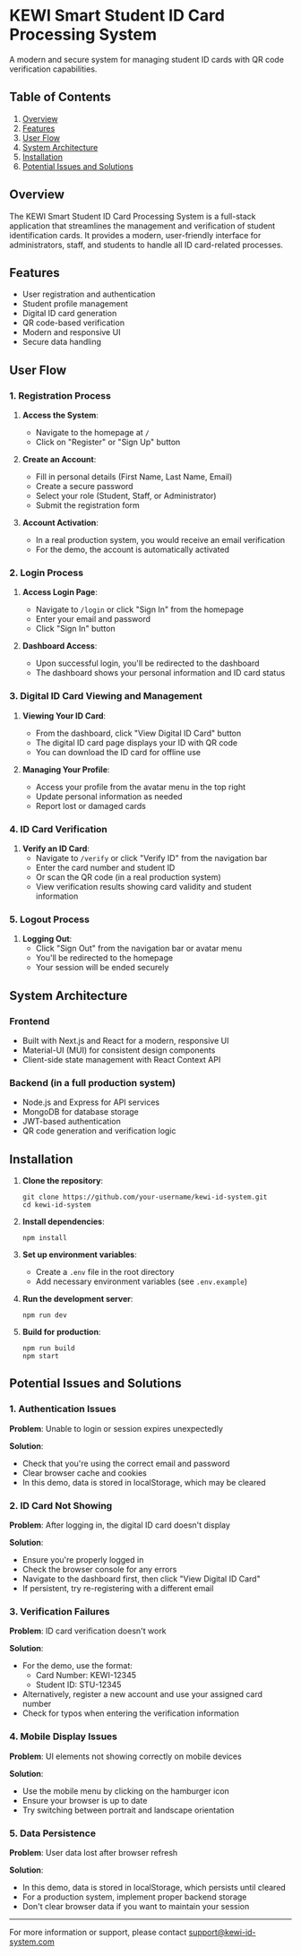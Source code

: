 # KEWI Smart Student ID Card Processing System

A modern and secure system for managing student ID cards with QR code verification capabilities.

## Table of Contents

1. [Overview](#overview)
2. [Features](#features)
3. [User Flow](#user-flow)
4. [System Architecture](#system-architecture)
5. [Installation](#installation)
6. [Potential Issues and Solutions](#potential-issues-and-solutions)

## Overview

The KEWI Smart Student ID Card Processing System is a full-stack application that streamlines the management and verification of student identification cards. It provides a modern, user-friendly interface for administrators, staff, and students to handle all ID card-related processes.

## Features

- User registration and authentication
- Student profile management
- Digital ID card generation
- QR code-based verification
- Modern and responsive UI
- Secure data handling

## User Flow

### 1. Registration Process

1. **Access the System**:
   - Navigate to the homepage at `/`
   - Click on "Register" or "Sign Up" button

2. **Create an Account**:
   - Fill in personal details (First Name, Last Name, Email)
   - Create a secure password
   - Select your role (Student, Staff, or Administrator)
   - Submit the registration form

3. **Account Activation**:
   - In a real production system, you would receive an email verification
   - For the demo, the account is automatically activated

### 2. Login Process

1. **Access Login Page**:
   - Navigate to `/login` or click "Sign In" from the homepage
   - Enter your email and password
   - Click "Sign In" button

2. **Dashboard Access**:
   - Upon successful login, you'll be redirected to the dashboard
   - The dashboard shows your personal information and ID card status

### 3. Digital ID Card Viewing and Management

1. **Viewing Your ID Card**:
   - From the dashboard, click "View Digital ID Card" button
   - The digital ID card page displays your ID with QR code
   - You can download the ID card for offline use

2. **Managing Your Profile**:
   - Access your profile from the avatar menu in the top right
   - Update personal information as needed
   - Report lost or damaged cards

### 4. ID Card Verification

1. **Verify an ID Card**:
   - Navigate to `/verify` or click "Verify ID" from the navigation bar
   - Enter the card number and student ID
   - Or scan the QR code (in a real production system)
   - View verification results showing card validity and student information

### 5. Logout Process

1. **Logging Out**:
   - Click "Sign Out" from the navigation bar or avatar menu
   - You'll be redirected to the homepage
   - Your session will be ended securely

## System Architecture

### Frontend

- Built with Next.js and React for a modern, responsive UI
- Material-UI (MUI) for consistent design components
- Client-side state management with React Context API

### Backend (in a full production system)

- Node.js and Express for API services
- MongoDB for database storage
- JWT-based authentication
- QR code generation and verification logic

## Installation

1. **Clone the repository**:
   ```
   git clone https://github.com/your-username/kewi-id-system.git
   cd kewi-id-system
   ```

2. **Install dependencies**:
   ```
   npm install
   ```

3. **Set up environment variables**:
   - Create a `.env` file in the root directory
   - Add necessary environment variables (see `.env.example`)

4. **Run the development server**:
   ```
   npm run dev
   ```

5. **Build for production**:
   ```
   npm run build
   npm start
   ```

## Potential Issues and Solutions

### 1. Authentication Issues

**Problem**: Unable to login or session expires unexpectedly

**Solution**:
- Check that you're using the correct email and password
- Clear browser cache and cookies
- In this demo, data is stored in localStorage, which may be cleared

### 2. ID Card Not Showing

**Problem**: After logging in, the digital ID card doesn't display

**Solution**:
- Ensure you're properly logged in
- Check the browser console for any errors
- Navigate to the dashboard first, then click "View Digital ID Card"
- If persistent, try re-registering with a different email

### 3. Verification Failures

**Problem**: ID card verification doesn't work

**Solution**:
- For the demo, use the format:
  - Card Number: KEWI-12345
  - Student ID: STU-12345
- Alternatively, register a new account and use your assigned card number
- Check for typos when entering the verification information

### 4. Mobile Display Issues

**Problem**: UI elements not showing correctly on mobile devices

**Solution**:
- Use the mobile menu by clicking on the hamburger icon
- Ensure your browser is up to date
- Try switching between portrait and landscape orientation

### 5. Data Persistence

**Problem**: User data lost after browser refresh

**Solution**:
- In this demo, data is stored in localStorage, which persists until cleared
- For a production system, implement proper backend storage
- Don't clear browser data if you want to maintain your session

---

For more information or support, please contact support@kewi-id-system.com
